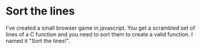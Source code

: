 # Sort the lines

I've created a small browser game in javascript. You get a scrambled set of
lines of a C function and you need to sort them to create a valid function. I
named it "Sort the lines!".
